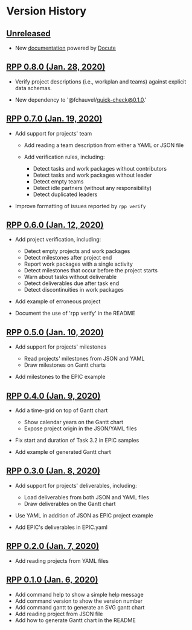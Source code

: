 # Version History

## [Unreleased][unreleased]

-   New [documentation][docs] powered by [Docute](docute.org)

## [RPP 0.8.0 (Jan. 28, 2020)][v0.8.0]

-   Verify project descriptions (i.e., workplan and teams) against
    explicit data schemas.

-   New dependency to '@fchauvel/quick-check@0.1.0.'

## [RPP 0.7.0 (Jan. 19, 2020)][v0.7.0]

-   Add support for projects' team

    -   Add reading a team description from either a YAML or JSON file

    -   Add verification rules, including:

        -   Detect tasks and work packages without contributors
        -   Detect tasks and work packages without leader
        -   Detect empty teams
        -   Detect idle partners (without any responsibility)
        -   Detect duplicated leaders

-   Improve formatting of issues reported by `rpp verify`

## [RPP 0.6.0 (Jan. 12, 2020)][v0.6.0]

-   Add project verification, including:

    -   Detect empty projects and work packages
    -   Detect milestones after project end
    -   Report work packages with a single activity
    -   Detect milestones that occur before the project starts
    -   Warn about tasks without deliverable
    -   Detect deliverables due after task end
    -   Detect discontinuities in work packages

-   Add example of erroneous project

-   Document the use of 'rpp verify' in the README

## [RPP 0.5.0 (Jan. 10, 2020)][v0.5.0]

-   Add support for projects' milestones

    -   Read projects' milestones from JSON and YAML
    -   Draw milestones on Gantt charts

-   Add milestones to the EPIC example

## [RPP 0.4.0 (Jan. 9, 2020)][v0.4.0]

-   Add a time-grid on top of Gantt chart

    -   Show calendar years on the Gantt chart
    -   Expose project origin in the JSON/YAML files

-   Fix start and duration of Task 3.2 in EPIC samples

-   Add example of generated Gantt chart

## [RPP 0.3.0 (Jan. 8, 2020)][v0.3.0]

-   Add support for projects' deliverables, including:

    -   Load deliverables from both JSON and YAML files
    -   Draw deliverables on the Gantt chart

-   Use YAML in addition of JSON as EPIC project example

-   Add EPIC's deliverables in EPIC.yaml

## [RPP 0.2.0 (Jan. 7, 2020)][v0.2.0]

-   Add reading projects from YAML files

## [RPP 0.1.0 (Jan. 6, 2020)][v0.1.0]

-   Add command help to show a simple help message
-   Add command version to show the version number
-   Add command gantt to generate an SVG gantt chart
-   Add reading project from JSON file
-   Add how to generate Gantt chart in the README

[unreleased]: https://github.com/fchauvel/rpp/compare/v0.8.0..dev

[v0.8.0]: https://github.com/fchauvel/rpp/compare/v0.7.0...v0.8.0

[v0.7.0]: https://github.com/fchauvel/rpp/compare/v0.6.0...v0.7.0

[v0.6.0]: https://github.com/fchauvel/rpp/compare/v0.5.0...v0.6.0

[v0.5.0]: https://github.com/fchauvel/rpp/compare/v0.4.0...v0.5.0

[v0.4.0]: https://github.com/fchauvel/rpp/compare/v0.3.0...v0.4.0

[v0.3.0]: https://github.com/fchauvel/rpp/compare/v0.2.0...v0.3.0

[v0.2.0]: https://github.com/fchauvel/rpp/compare/v0.1.0...v0.2.0

[v0.1.0]: https://github.com/fchauvel/rpp/compare/v0.0.0...v0.1.0

[docs]: https://fchauvel.github.io/rpp/index.html
